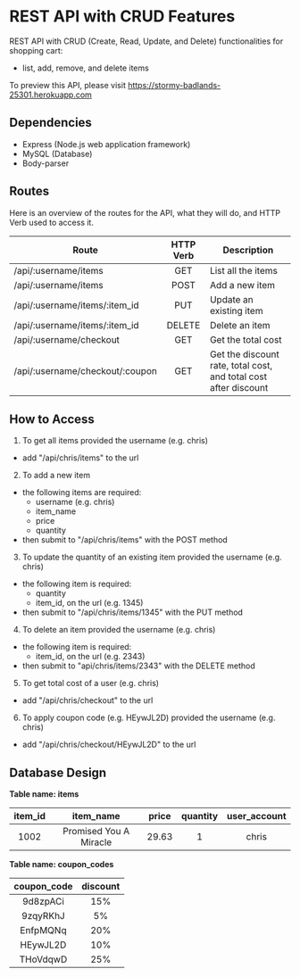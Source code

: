 # REST API with CRUD Features
REST API with CRUD (Create, Read, Update, and Delete) functionalities for shopping cart: 
* list, add, remove, and delete items

To preview this API, please visit https://stormy-badlands-25301.herokuapp.com

Dependencies
------------
* Express (Node.js web application framework)
* MySQL (Database)
* Body-parser
 
Routes
------
Here is an overview of the routes for the API, what they will do, and HTTP Verb used to access it.

|Route                           | HTTP Verb | Description                                                      |
|--------------------------------| :-------: | ---------------------------------------------------------------- |
|/api/:username/items            | GET       | List all the items                                               |
|/api/:username/items            | POST      | Add a new item                                                   |
|/api/:username/items/:item_id   | PUT       | Update an existing item                                          |
|/api/:username/items/:item_id   | DELETE    | Delete an item                                                   |
|/api/:username/checkout         | GET       | Get the total cost                                               |
|/api/:username/checkout/:coupon | GET       | Get the discount rate, total cost, and total cost after discount |

How to Access
-------------
1. To get all items provided the username (e.g. chris)
  * add "/api/chris/items" to the url
2. To add a new item
  * the following items are required:
    * username (e.g. chris)  
    * item_name
    * price
    * quantity
  * then submit to "/api/chris/items" with the POST method
3. To update the quantity of an existing item provided the username (e.g. chris)
  * the following item is required:
    * quantity
    * item_id, on the url (e.g. 1345)
  * then submit to "/api/chris/items/1345" with the PUT method
4. To delete an item provided the username (e.g. chris)
  * the following item is required:
    * item_id, on the url (e.g. 2343)
  * then submit to "api/chris/items/2343" with the DELETE method
5. To get total cost of a user (e.g. chris)
  * add "/api/chris/checkout" to the url
6. To apply coupon code (e.g. HEywJL2D) provided the username (e.g. chris)
  * add "/api/chris/checkout/HEywJL2D" to the url

Database Design
---------------
__Table name: items__

| item_id | item_name              | price | quantity | user_account |
|:-------:|:----------------------:|:-----:|:--------:|:------------:|
|1002     | Promised You A Miracle | 29.63 | 1        | chris        |

__Table name: coupon_codes__

| coupon_code | discount               | 
|:-----------:|:----------------------:|
|9d8zpACi     | 15%                    |
|9zqyRKhJ     | 5%                     |
|EnfpMQNq     | 20%                    |
|HEywJL2D     | 10%                    |
|THoVdqwD     | 25%                    |
